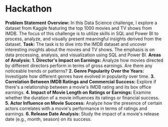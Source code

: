 # Hackathon
**Problem Statement**
**Overview:**
In this Data Science challenge, I explore a dataset from Kaggle featuring the top 1000 movies and TV shows from IMDB. The focus of this challenge is to utilize skills in SQL and Power BI to process, analyze, and visually present meaningful insights derived from the dataset.
**Task:**
The task is to dive into the IMDB dataset and uncover interesting insights about the movies and TV shows. The emphasis is on data processing, analysis, and visualization using SQL and Power BI.
**Areas of Analysis:**
**1. Director's Impact on Earnings:** Analyze how movies directed by different directors perform in terms of gross earnings. Are there any noticeable trends or patterns?
**2. Genre Popularity Over the Years:** Investigate how different genres have evolved in popularity over time.
**3. Correlation Between IMDB Ratings and Commercial Success:** Explore if there's a relationship between a movie's IMDB rating and its box office earnings.
**4. Impact of Movie Length on Ratings or Earnings:** Examine whether the duration of a movie influences its ratings or financial success.
**5. Actor Influence on Movie Success:** Analyze how the presence of certain actors correlates with a movie's performance in terms of ratings and earnings.
**6. Release Date Analysis:** Study the impact of a movie's release date (e.g., month, season) on its success.
